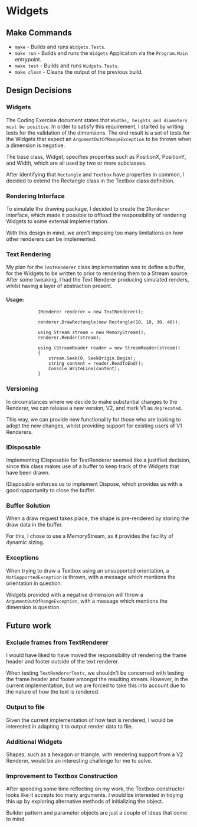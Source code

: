 #  Widgets

## Make Commands
- `make` - Builds and runs `Widgets.Tests`.
- `make run` - Builds and runs the `Widgets` Application via the `Program.Main` entrypoint.
- `make test` - Builds and runs `Widgets.Tests`.
- `make clean` - Cleans the output of the previous build.

## Design Decisions

### Widgets

The Coding Exercise document states that `Widths, heights and diameters must be positive`. In order to satisfy this requirement, I started by writing tests for the validation of the dimensions. The end result is a set of tests for the Widgets that expect an `ArgumentOutOfRangeException` to be thrown when a dimension is negative. 

The base class, Widget, specifies properties such as PositionX, PositionY, and Width, which are all used by two or more subclasses.

After identifying that `Rectangle` and `Textbox` have properties in common, I decided to extend the Rectangle class in the Textbox class definition.

### Rendering Interface

To simulate the drawing package, I decided to create the `IRenderer` interface, which made it possible to offload the responsibility of rendering Widgets to some external implementation.

With this design in mind, we aren't imposing too many limitations on how other renderers can be implemented.

### Text Rendering

My plan for the `TextRenderer` class implementation was to define a  buffer, for the Widgets to be written to prior to rendering them to a Stream source. After some tweaking, I had the Text Renderer producing simulated renders, whilst having a layer of abstraction present.

#### Usage:

```
            IRenderer renderer = new TextRenderer();

            renderer.DrawRectangle(new Rectangle(10, 10, 30, 40));

            using Stream stream = new MemoryStream();
            renderer.Render(stream);

            using (StreamReader reader = new StreamReader(stream))
            {
                stream.Seek(0, SeekOrigin.Begin);
                string content = reader.ReadToEnd();
                Console.WriteLine(content);
            }
```

### Versioning

In circumstances where we decide to make substantial changes to the Renderer, we can release a new version, V2, and mark V1 as `deprecated`.

This way, we can provide new functionality for those who are looking to adopt the new changes, whilst providing support for existing users of V1 Renderers. 

### IDisposable

Implementing IDisposable for TextRenderer seemed like a justified decision, since this class makes use of a buffer to keep track of the Widgets that have been drawn.

IDisposable enforces us to implement Dispose, which provides us with a good opportunity to close the buffer.

### Buffer Solution

When a draw request takes place, the shape is pre-rendered by storing the draw data in the buffer.

For this, I chose to use a MemoryStream, as it provides the facility of dynamic sizing. 

### Exceptions

When trying to draw a Textbox using an unsupported orientation, a `NotSupportedException` is thrown, with a message which mentions the orientation in question.

Widgets provided with a negative dimension will throw a `ArgumentOutOfRangeException`, with a message which mentions the dimension is question.

## Future work

### Exclude frames from TextRenderer

I would have liked to have moved the responsibility of rendering the frame header and footer outside of the text renderer. 

When testing `TextRendererTests`, we shouldn't be concerned with testing the frame header and footer amongst the resulting stream. However, in the current implementation, but we are forced to take this into account due to the nature of how the text is rendered.

### Output to file

Given the current implementation of how text is rendered, I would be interested in adapting it to output render data to file.

### Additional Widgets

Shapes, such as a hexagon or triangle, with rendering support from a V2 Renderer, would be an interesting challenge for me to solve.

### Improvement to Textbox Construction

After spending some time reflecting on my work, the Textbox constructor looks like it accepts too many arguments. I would be interested in tidying this up by exploring alternative methods of initializing the object. 

Builder pattern and parameter objects are just a couple of ideas that come to mind. 